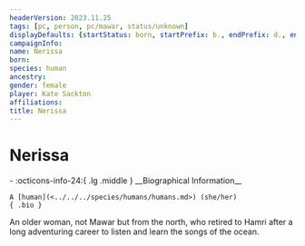 ```yaml
---
headerVersion: 2023.11.25
tags: [pc, person, pc/mawar, status/unknown]
displayDefaults: {startStatus: born, startPrefix: b., endPrefix: d., endStatus: died}
campaignInfo:
name: Nerissa
born:
species: human
ancestry:
gender: female
player: Kate Sackton
affiliations:
title: Nerissa
---
```

# Nerissa
<div class="grid cards ext-narrow-margin ext-one-column" markdown>
- :octicons-info-24:{ .lg .middle } __Biographical Information__

    A [human](<../../../species/humans/humans.md>) (she/her)  
    { .bio }

</div>


An older woman, not Mawar but from the north, who retired to Hamri after a long adventuring career to listen and learn the songs of the ocean.